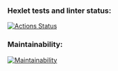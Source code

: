 ### Hexlet tests and linter status:
[![Actions Status](https://github.com/yssupecaps/java-project-61/actions/workflows/hexlet-check.yml/badge.svg)](https://github.com/yssupecaps/java-project-61/actions)

### Maintainability:
[![Maintainability](https://api.codeclimate.com/v1/badges/0a78927f8444056dc789/maintainability)](https://codeclimate.com/github/yssupecaps/java-project-61/maintainability)